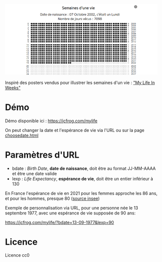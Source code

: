 ![illustration](i/illutration.png)

Inspiré des posters vendus pour illustrer les semaines d'un vie : ["My Life In Weeks"](https://duckduckgo.com/?q=my+life+in+weeks+poster&t=h_&iar=images&iax=images&ia=images)

# Démo 

Démo disponible ici : https://jcfrog.com/mylife

On peut changer la date et l'espérance de vie via l'URL ou sur la page [choosedate.html](https://jcfrog.com/mylife/choosedate.html)

# Paramètres d'URL

* bdate : *Birth Date*, **date de naissance**, doit être au format JJ-MM-AAAA et être une date valide
* lexp : *Life Expectancy*, **espérance de vie**, doit être un entier inférieur à 130

En France l'espérance de vie en 2021 pour les femmes approche les 86 ans, et pour les hommes, presque 80 ([source insee](https://www.insee.fr/fr/statistiques/2416631))

Exemple de personnalisation via URL, pour une personne née le 13 septembre 1977, avec une espérance de vie supposée de 90 ans:

https://jcfrog.com/mylife/?bdate=13-09-1977&lexp=90

# Licence 

Licence cc0
